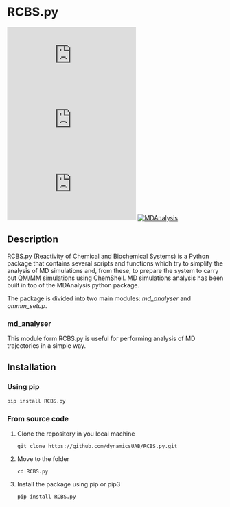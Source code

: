 # RCBS.py

[![GitHub release (latest by date)](https://img.shields.io/github/v/release/dynamicsUAB/RCBS.py)](https://github.com/dynamicsUAB/RCBS.py)
[![PyPI](https://img.shields.io/pypi/v/RCBS.py)](https://pypi.org/project/RCBS.py/)
![GitHub](https://img.shields.io/github/license/dynamicsUAB/RCBS.py)
[![MDAnalysis](https://img.shields.io/badge/Powered%20by-MDAnalysis-lightgray.svg)](https://www.mdanalysis.org)

## Description

RCBS.py (Reactivity of Chemical and Biochemical Systems) is a Python package that contains several scripts and functions which try to simplify the analysis of MD simulations and, from these, to prepare the system to carry out QM/MM simulations using ChemShell. MD simulations analysis has been built in top of the MDAnalysis python package.

The package is divided into two main modules: *md_analyser* and *qmmm_setup*.

### md_analyser

This module form RCBS.py is useful for performing analysis of MD trajectories in a simple way.

## Installation

### Using pip

```bash
pip install RCBS.py
```

### From source code

1. Clone the repository in you local machine

    ```git clone https://github.com/dynamicsUAB/RCBS.py.git```
2. Move to the folder

    ```cd RCBS.py```
3. Install the package using pip or pip3

    ```pip install RCBS.py```
